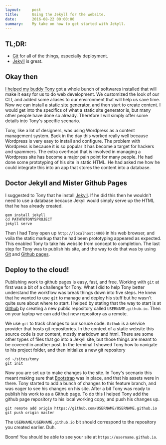```yaml
---
layout:     post
title:      Using the Jekyll for the website.
date:       2016-08-22 00:00:00
summary:    My take on how to get started with Jekyll.
---
```


## TL;DR: 
* <a href="https://git-scm.com/">Git</a> for all of the things, especially deployment.
* <a href="https://jekyllrb.com/">Jekyll</a> is great. 

## Okay then

<a href="/process/2016/07/20/hecka-tight-method-for-doing-web-development/">I helped my buddy <a href="https://tonyvoorhees.github.io/">Tony</a> got a whole bunch of softwares installed that will make it easy for us to do web development.</a> We customized the look of our CLI, and added some aliases to our environment that will help us save time. Now we can  install a <a href="https://davidwalsh.name/introduction-static-site-generators">static site generator</a>, and then start to create content. I would get into the specifics of what a static site generator is, but many other people have done so already. Therefore I will simply offer some details into Tony's specific scenario.

Tony, like a lot of designers, was using Wordpress as a content management system. Back in the day this worked really well because Wordpress is very easy to install and configure. The problem with Wordpress is because it is so popular it has become a target for hackers and spammers. The extra overhead that is involved in managing a Wordpress site has become a major pain point for many people. He had done some prototyping of his site in static HTML. He had asked me how he could integrate this into an app that stores the content into a database. 

## Doctor Jekyll and Mister Github Pages

I suggested to Tony that he install <a href="https://jekyllrb.com">Jekyll</a>. If he did this then he wouldn't need to use a database because Jekyll would simply serve up the HTML that he has already created. 

    gem install jekyll
    cd PATHTOTONYSPROJECT
    jekyll serve

Then I had Tony open up `http://localhost:4000` in his web browser, and voila the static markup that he had been prototyping appeared as expected. This enabled Tony to take his website from concept to completion. The last step for Tony was to publish his site, and the way to do that was by using <a href="https://git-scm.com/">Git</a> and <a href="https://pages.github.com/">Github pages</a>. 

## Deploy to the cloud!

Publishing  work to github pages is easy, fast, and free. Working with `git` at first was a bit of a challenge for Tony. What I did to help Tony better understand the workflow was break things down into five steps. He knew that he wanted to use `git` to manage and deploy his stuff but he wasn't quite sure about where to start. I helped by stating that the way to start is at <a href="https://github.com">Github</a> by creating a new public repository called `USERNAME.github.io`. Then on your laptop we can add that new repository as a remote.

We use `git` to track changes to our soruce code. `Github` is a service provider that hosts git repositories. In the context of a static website this source code is our content, mostly markdown and html. There are some other types of files that go into a Jekyll site, but those things are meant to be covered in another post. In the terminal I showed Tony how to navigate to his project folder, and then initialize a new git repository

    cd ~/sites/tony
    git init


Now you are set up to make changes to the site. In Tony's scenario this meant making sure that <a href="http://getbootstrap.com/">Bootstrap</a> was in place, and that his assets were in there. Tony started to add a bunch of changes to this feature branch, and was eager to see his changes on his site. After a bit Tony was ready to publish his work to as a Github page. To do this I helped Tony add the github page repository to his local working copy, and push his changes up. 

    git remote add origin https://github.com/USERNAME/USERNAME.github.io
    git push origin master


The `USERNAME/USERNAME.github.io` bit should correspond to the repository you created earlier. Duh. 

Boom! You should be able to see your site at `https://username.github.io`.

